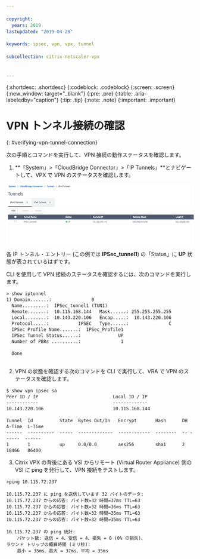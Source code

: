```yaml
---

copyright:
  years: 2019
lastupdated: "2019-04-28"

keywords: ipsec, vpn, vpx, tunnel

subcollection: citrix-netscaler-vpx


---
```


{:shortdesc: .shortdesc}
{:codeblock: .codeblock}
{:screen: .screen}
{:new_window: target="_blank"}
{:pre: .pre}
{:table: .aria-labeledby="caption"}
{:tip: .tip}
{:note: .note}
{:important: .important}

# VPN トンネル接続の確認
{: #verifying-vpn-tunnel-connection}

次の手順とコマンドを実行して、VPN 接続の動作ステータスを確認します。

1.	**「System」>「CloudBridge Connector」>「IP Tunnels」**とナビゲートして、VPX で VPN のステータスを確認します。

  <img src="images/ipsecVerifyVPN1.png" alt="図" style="width: 600px;"/>

  各 IP トンネル・エントリー (この例では **IPSec_tunnel1**) の「Status」に **UP** 状態が表されているはずです。

  CLI を使用して VPN 接続のステータスを確認するには、次のコマンドを実行します。

  ```    
  > show iptunnel
  1) Domain.......:               0
    Name.........:  IPSec_tunnel1 (TUN1)
    Remote.......:  10.115.168.144   Mask......: 255.255.255.255
    Local........:  10.143.220.106   Encap.....:  10.143.220.106
    Protocol.....:           IPSEC   Type......:               C
    IPSec Profile Name.......:  IPSec_Profile1
    IPSec Tunnel Status......:              UP
    Number of PBRs ..........:               1
      
    Done
      
  ```

2.	VPN の状態を確認する次のコマンドを CLI で実行して、VRA で VPN のステータスを確認します。
    
  ```
  $ show vpn ipsec sa
  Peer ID / IP                            Local ID / IP
  ------------                            -------------
  10.143.220.106                          10.115.168.144
  
  Tunnel  Id          State  Bytes Out/In   Encrypt       Hash      DH A-Time  L-Time
  ------  ----------  -----  -------------  ------------  --------  -- ------  ------
  1       1           up     0.0/0.0        aes256        sha1      2  18466   86400
  ```

  3.	Citrix VPX の背後にある VSI からリモート (Virtual Router Appliance) 側の VSI に ping を発行して、VPN 接続をテストします。

  ```
  >ping 10.115.72.237
  
  10.115.72.237 に ping を送信しています 32 バイトのデータ:
  10.115.72.237 からの応答: バイト数=32 時間=37ms TTL=63
  10.115.72.237 からの応答: バイト数=32 時間=36ms TTL=63
  10.115.72.237 からの応答: バイト数=32 時間=35ms TTL=63
  10.115.72.237 からの応答: バイト数=32 時間=35ms TTL=63

  10.115.72.237 の ping 統計:
      パケット数: 送信 = 4、受信 = 4、損失 = 0 (0% の損失)、
  ラウンド トリップの概算時間 (ミリ秒):
      最小 = 35ms、最大 = 37ms、平均 = 35ms
  ```
